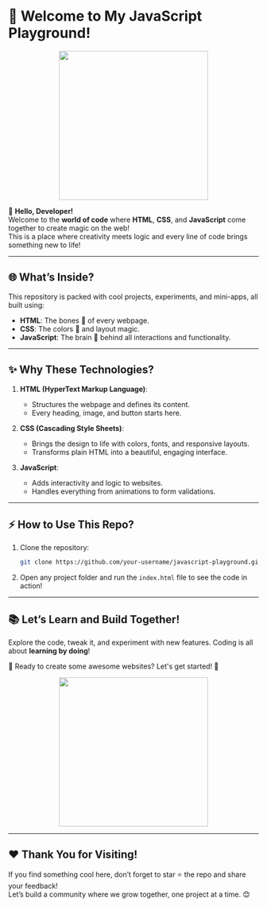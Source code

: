 # 👋 **Welcome to My JavaScript Playground!**  

<p align="center">
  <img src="https://media.giphy.com/media/RbDKaczqWovIugyJmW/giphy.gif" width="300"/>
</p>

🎉 **Hello, Developer!**  
Welcome to the **world of code** where **HTML**, **CSS**, and **JavaScript** come together to create magic on the web!  
This is a place where creativity meets logic and every line of code brings something new to life!

---

## 🌐 **What’s Inside?**  
This repository is packed with cool projects, experiments, and mini-apps, all built using:  

- **HTML**: The bones 🦴 of every webpage.  
- **CSS**: The colors 🎨 and layout magic.  
- **JavaScript**: The brain 🧠 behind all interactions and functionality.  

---

## ✨ **Why These Technologies?**  
1. **HTML (HyperText Markup Language)**:  
   - Structures the webpage and defines its content.  
   - Every heading, image, and button starts here.  

2. **CSS (Cascading Style Sheets)**:  
   - Brings the design to life with colors, fonts, and responsive layouts.  
   - Transforms plain HTML into a beautiful, engaging interface.  

3. **JavaScript**:  
   - Adds interactivity and logic to websites.  
   - Handles everything from animations to form validations.  

---

## ⚡ **How to Use This Repo?**  
1. Clone the repository:  
   ```bash
   git clone https://github.com/your-username/javascript-playground.git
   ```
2. Open any project folder and run the `index.html` file to see the code in action!

---

## 📚 **Let’s Learn and Build Together!**  
Explore the code, tweak it, and experiment with new features. Coding is all about **learning by doing**!  

🚀 Ready to create some awesome websites? Let's get started! 🎨

<p align="center">
  <img src="https://media.giphy.com/media/WoD6JZnwap6s8/giphy.gif" width="300"/>
</p>

---

## ❤️ **Thank You for Visiting!**  
If you find something cool here, don’t forget to star ⭐ the repo and share your feedback!  
Let’s build a community where we grow together, one project at a time. 😊


